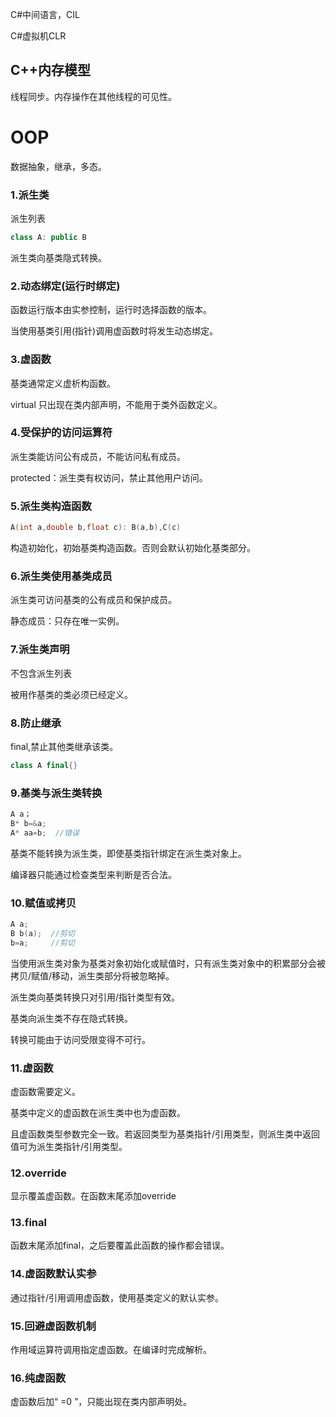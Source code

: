 

C#中间语言，CIL

C#虚拟机CLR













## C++内存模型

线程同步。内存操作在其他线程的可见性。





# OOP

数据抽象，继承，多态。

### 1.派生类

派生列表

```c++
class A: public B
```

派生类向基类隐式转换。

### 2.动态绑定(运行时绑定)

函数运行版本由实参控制，运行时选择函数的版本。

当使用基类引用(指针)调用虚函数时将发生动态绑定。

### 3.虚函数

基类通常定义虚析构函数。

virtual 只出现在类内部声明，不能用于类外函数定义。

### 4.受保护的访问运算符

派生类能访问公有成员，不能访问私有成员。

protected：派生类有权访问，禁止其他用户访问。

### 5.派生类构造函数

```c++
A(int a,double b,float c): B(a,b),C(c)
```

构造初始化，初始基类构造函数。否则会默认初始化基类部分。

### 6.派生类使用基类成员

派生类可访问基类的公有成员和保护成员。

静态成员：只存在唯一实例。

### 7.派生类声明

不包含派生列表

被用作基类的类必须已经定义。

### 8.防止继承

final,禁止其他类继承该类。

```c++
class A final{}
```



### 9.基类与派生类转换

```c++
A a；
B* b=&a;
A* aa=b;  //错误
```

基类不能转换为派生类，即使基类指针绑定在派生类对象上。

编译器只能通过检查类型来判断是否合法。

### 10.赋值或拷贝

```c++
A a;
B b(a);  //剪切
b=a;     //剪切
```

当使用派生类对象为基类对象初始化或赋值时，只有派生类对象中的积累部分会被拷贝/赋值/移动，派生类部分将被忽略掉。

派生类向基类转换只对引用/指针类型有效。

基类向派生类不存在隐式转换。

转换可能由于访问受限变得不可行。

### 11.虚函数

虚函数需要定义。

基类中定义的虚函数在派生类中也为虚函数。

且虚函数类型参数完全一致。若返回类型为基类指针/引用类型，则派生类中返回值可为派生类指针/引用类型。

### 12.override

显示覆盖虚函数。在函数末尾添加override

### 13.final

函数末尾添加final，之后要覆盖此函数的操作都会错误。

### 14.虚函数默认实参

通过指针/引用调用虚函数，使用基类定义的默认实参。

### 15.回避虚函数机制

作用域运算符调用指定虚函数。在编译时完成解析。

### 16.纯虚函数

虚函数后加“ =0 ”，只能出现在类内部声明处。


































































